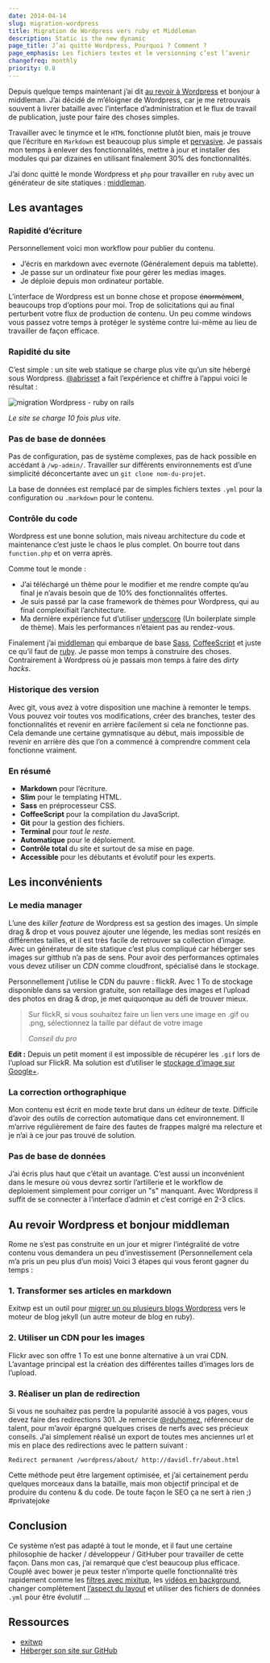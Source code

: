 ```yaml
---
date: 2014-04-14
slug: migration-wordpress
title: Migration de Wordpress vers ruby et Middleman
description: Static is the new dynamic
page_title: J’ai quitté Wordpress, Pourquoi ? Comment ?
page_emphasis: Les fichiers textes et le versionning c’est l’avenir
changefreq: monthly
priority: 0.8
---
```


Depuis quelque temps maintenant j’ai dit [au revoir à Wordpress](http://lesjoiesducode.fr/post/78835971429/quand-lintegrateur-veut-toucher-au-php) et bonjour à middleman.
J’ai décidé de m’éloigner de Wordpress, car je me retrouvais souvent à livrer bataille avec l’interface d’administration et le flux de travail de publication, juste pour faire des choses simples.

Travailler avec le tinymce et le `HTML` fonctionne plutôt bien, mais je trouve que l’écriture en `Markdown` est beaucoup plus simple et [pervasive](http://fr.wikipedia.org/wiki/Environnement_pervasif).
Je passais mon temps à enlever des fonctionnalités, mettre à jour et installer des modules qui par dizaines en utilisant finalement 30% des fonctionnalités.

J’ai donc quitté le monde Wordpress et `php` pour travailler en `ruby` avec un générateur de site statiques : [middleman](http://middlemanapp.com/).

## Les avantages

### Rapidité d’écriture

Personnellement voici mon workflow pour publier du contenu.

- J’écris en markdown avec evernote (Généralement depuis ma tablette).
- Je passe sur un ordinateur fixe pour gérer les medias images.
- Je déploie depuis mon ordinateur portable.

L’interface de Wordpress est un bonne chose et propose <s>énormément</s>, beaucoups trop d’options pour moi. Trop de solicitations qui au final perturbent votre flux de production de contenu. Un peu comme windows vous passez votre temps à protéger le système contre lui-même au lieu de travailler de façon efficace.

### Rapidité du site

C’est simple : un site web statique se charge plus vite qu’un site hébergé sous Wordpress. [@abrisset](https://twitter.com/ABrisset) a fait l’expérience et chiffre à l’appui voici le résultat :

![migration Wordpress - ruby on rails](https://farm4.staticflickr.com/3724/13851401935_98a7267d54_o.png)

_Le site se charge 10 fois plus vite_.

### Pas de base de données

Pas de configuration, pas de système complexes, pas de hack possible en accédant à `/wp-admin/`. Travailler sur différents environnements est d’une simplicité déconcertante avec un `git clone nom-du-projet`.

La base de données est remplacé par de simples fichiers textes `.yml` pour la configuration ou `.markdown` pour le contenu.

### Contrôle du code

Wordpress est une bonne solution, mais niveau architecture du code et maintenance c’est juste le chaos le plus complet. On bourre tout dans `function.php` et on verra après.

Comme tout le monde :

- J’ai téléchargé un thème pour le modifier et me rendre compte qu’au final je n’avais besoin que de 10% des fonctionnalités offertes.
- Je suis passé par la case framework de thèmes pour Wordpress, qui au final complexifiait l’architecture.
- Ma dernière expérience fut d’utiliser [underscore](http://underscores.me/) (Un boilerplate simple de thème). Mais les performances n’étaient pas au rendez-vous.

Finalement j’ai [middleman](http://middlemanapp.com/) qui embarque de base [Sass](http://sass-lang.com/), [CoffeeScript](http://coffeescript.org/) et juste ce qu’il faut de [ruby](http://rubyonrails.org/). Je passe mon temps à construire des choses. Contrairement à Wordpress où je passais mon temps à faire des _dirty hacks_.

### Historique des version

Avec git, vous avez à votre disposition une machine à remonter le temps. Vous pouvez voir toutes vos modifications, créer des branches, tester des fonctionnalités et revenir en arrière facilement si cela ne fonctionne pas. Cela demande une certaine gymnatisque au début, mais impossible de revenir en arrière dès que l’on a commencé à comprendre comment cela fonctionne vraiment.

### En résumé

- __Markdown__ pour l’écriture.
- __Slim__ pour le templating HTML.
- __Sass__ en préprocesseur CSS.
- __CoffeeScript__ pour la compilation du JavaScript.
- __Git__ pour la gestion des fichiers.
- __Terminal__ pour _tout le reste_.
- __Automatique__ pour le déploiement.
- __Contrôle total__ du site et surtout de sa mise en page.
- __Accessible__ pour les débutants et évolutif pour les experts.

## Les inconvénients

### Le media manager

L’une des _killer feature_ de Wordpress est sa gestion des images. Un simple drag & drop et vous pouvez ajouter une légende, les medias sont resizés en différentes tailles, et il est très facile de retrouver sa collection d’image.
Avec un générateur de site statique c’est plus compliqué car héberger ses images sur gitthub n’a pas de sens. Pour avoir des performances optimales vous devez utiliser un _CDN_ comme cloudfront, spécialisé dans le stockage.

Personnellement j’utilise le CDN du pauvre : flickR. Avec 1 To de stockage disponible dans sa version gratuite, son retaillage des images et l’upload des photos en drag & drop, je met quiquonque au défi de trouver mieux.

> Sur flickR, si vous souhaitez faire un lien vers une image en .gif ou .png, sélectionnez la taille par défaut de votre image
>
> <cite>Conseil du pro</cite>

__Edit :__ Depuis un petit moment il est impossible de récupérer les `.gif` lors de l’upload sur FlickR. Ma solution est d’utiliser le [stockage d’image sur Google+](https://plus.google.com/photos/+DavidLeulietteWeb/albums/6018079515488972289).

### La correction orthographique

Mon contenu est écrit en mode texte brut dans un éditeur de texte. Difficile d’avoir des outils de correction automatique dans cet environnement. Il m’arrive régulièrement de faire des fautes de frappes malgré ma relecture et je n’ai à ce jour pas trouvé de solution.

### Pas de base de données

J’ai écris plus haut que c’était un avantage. C’est aussi un inconvénient dans le mesure où vous devrez sortir l’artillerie et le workflow de deploiement simplement pour corriger un "s" manquant. Avec Wordpress il suffit de se connecter à l’interface d’admin et c’est corrigé en 2-3 clics.

## Au revoir Wordpress et bonjour middleman

Rome ne s’est pas construite en un jour et migrer l’intégralité de votre contenu vous demandera un peu d’investissement (Personnellement cela m’a pris un peu plus d’un mois)
Voici 3 étapes qui vous feront gagner du temps :

### 1. Transformer ses articles en markdown

Exitwp est un outil pour [migrer un ou plusieurs blogs Wordpress](https://github.com/thomasf/exitwp) vers le moteur de blog jekyll (un autre moteur de blog en ruby).

### 2. Utiliser un CDN pour les images

Flickr avec son offre 1 To est une bonne alternative à un vrai CDN. L’avantage principal est la création des différentes tailles d’images lors de l’upload.

### 3. Réaliser un plan de redirection

Si vous ne souhaitez pas perdre la popularité associé à vos pages, vous devez faire des redirections 301. Je remercie [@rduhomez](https://twitter.com/rduhomez), référenceur de talent, pour m’avoir épargné quelques crises de nerfs avec ses précieux conseils.
J’ai simplement réalisé un export de toutes mes anciennes url et mis en place des redirections avec le pattern suivant :

    Redirect permanent /wordpress/about/ http://davidl.fr/about.html

Cette méthode peut être largement optimisée, et j’ai certainement perdu quelques morceaux dans la bataille, mais mon objectif principal et de produire du contenu & du code. De toute façon le SEO ça ne sert à rien ;) #privatejoke

## Conclusion

Ce système n’est pas adapté à tout le monde, et il faut une certaine philosophie de hacker / développeur / GitHuber pour travailler de cette façon. Dans mon cas, j’ai remarqué que c’est beaucoup plus efficace. Couplé avec bower je peux tester n’importe quelle fonctionnalité très rapidement comme les [filtres avec mixitup](http://davidl.fr/projects.html), les [vidéos en background](http://davidl.fr/webdesign.html), changer complètement [l’aspect du layout](http://davidl.fr/books.html) et utiliser des fichiers de données `.yml` pour être évolutif ...

## Ressources

- [exitwp](https://github.com/thomasf/exitwp)
- [Héberger son site sur GitHub](http://davidl.fr/blog/hebergement-gratuit-ovh.html)
